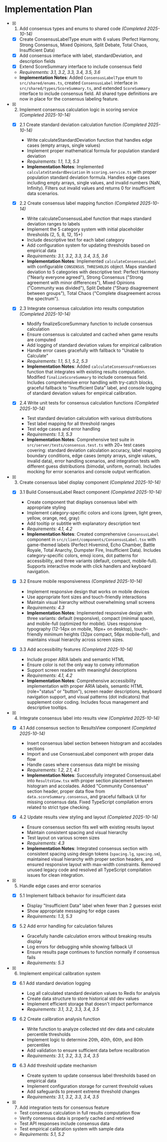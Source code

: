 # Implementation Plan

- [x] 1. Add consensus types and enums to shared code _(Completed 2025-10-14)_

  - [x] Create ConsensusLabelType enum with 6 values (Perfect Harmony, Strong Consensus, Mixed Opinions, Split Debate, Total Chaos, Insufficient Data)
  - [x] Add consensus interface with label, standardDeviation, and description fields
  - [x] Extend ScoreSummary interface to include consensus field
  - _Requirements: 3.1, 3.2, 3.3, 3.4, 3.5, 3.6_
  - **Implementation Notes**: Added `ConsensusLabelType` enum to `src/shared/enums.ts`, created `ConsensusLabel` interface in `src/shared/types/ScoreSummary.ts`, and extended `ScoreSummary` interface to include consensus field. All shared type definitions are now in place for the consensus labeling feature.

- [x] 2. Implement consensus calculation logic in scoring service _(Completed 2025-10-14)_

  - [x] 2.1 Create standard deviation calculation function _(Completed 2025-10-14)_

    - Write calculateStandardDeviation function that handles edge cases (empty arrays, single values)
    - Implement proper mathematical formula for population standard deviation
    - _Requirements: 1.1, 1.3, 5.3_
    - **Implementation Notes**: Implemented `calculateStandardDeviation` in `scoring.service.ts` with proper population standard deviation formula. Handles edge cases including empty arrays, single values, and invalid numbers (NaN, Infinity). Filters out invalid values and returns 0 for insufficient data scenarios.

  - [x] 2.2 Create consensus label mapping function _(Completed 2025-10-14)_

    - Write calculateConsensusLabel function that maps standard deviation ranges to labels
    - Implement the 5 category system with initial placeholder thresholds (2, 5, 8, 12, 15+)
    - Include descriptive text for each label category
    - Add configuration system for updating thresholds based on empirical data
    - _Requirements: 3.1, 3.2, 3.3, 3.4, 3.5, 3.6_
    - **Implementation Notes**: Implemented `calculateConsensusLabel` with configurable `CONSENSUS_THRESHOLDS` object. Maps standard deviation to 5 categories with descriptive text: Perfect Harmony ("Nearly everyone agreed"), Strong Consensus ("Strong agreement with minor differences"), Mixed Opinions ("Community was divided"), Split Debate ("Sharp disagreement between groups"), Total Chaos ("Complete disagreement across the spectrum").

  - [x] 2.3 Integrate consensus calculation into results computation _(Completed 2025-10-14)_

    - Modify finalizeScoreSummary function to include consensus calculation
    - Ensure consensus is calculated and cached when game results are computed
    - Add logging of standard deviation values for empirical calibration
    - Handle error cases gracefully with fallback to "Unable to Calculate"
    - _Requirements: 1.1, 5.1, 5.2, 5.3_
    - **Implementation Notes**: Added `calculateConsensusFromGuesses` function that integrates with existing results computation. Modified `finalizeScoreSummary` to include consensus field. Includes comprehensive error handling with try-catch blocks, graceful fallback to "Insufficient Data" label, and console logging of standard deviation values for empirical calibration.

  - [x] 2.4 Write unit tests for consensus calculation functions _(Completed 2025-10-14)_
    - Test standard deviation calculation with various distributions
    - Test label mapping for all threshold ranges
    - Test edge cases and error handling
    - _Requirements: 1.3, 5.3_
    - **Implementation Notes**: Comprehensive test suite in `src/server/tests/consensus.test.ts` with 20+ test cases covering: standard deviation calculation accuracy, label mapping boundary conditions, edge cases (empty arrays, single values, invalid data), error handling scenarios, and integration tests with different guess distributions (bimodal, uniform, normal). Includes mocking for error scenarios and console output verification.

- [x] 3. Create consensus label display component _(Completed 2025-10-14)_

  - [x] 3.1 Build ConsensusLabel React component _(Completed 2025-10-14)_

    - Create component that displays consensus label with appropriate styling
    - Implement category-specific colors and icons (green, light green, yellow, orange, red, gray)
    - Add tooltip or subtitle with explanatory description text
    - _Requirements: 4.1, 4.2_
    - **Implementation Notes**: Created comprehensive `ConsensusLabel` component in `src/client/components/ConsensusLabel.tsx` with game-themed labels (Perfect Hivemind, Echo Chamber, Battle Royale, Total Anarchy, Dumpster Fire, Insufficient Data). Includes category-specific colors, emoji icons, dot patterns for accessibility, and three variants (default, compact, mobile-full). Supports interactive mode with click handlers and keyboard navigation.

  - [x] 3.2 Ensure mobile responsiveness _(Completed 2025-10-14)_

    - Implement responsive design that works on mobile devices
    - Use appropriate font sizes and touch-friendly interactions
    - Maintain visual hierarchy without overwhelming small screens
    - _Requirements: 4.3_
    - **Implementation Notes**: Implemented responsive design with three variants: default (responsive), compact (minimal space), and mobile-full (optimized for mobile). Uses responsive typography (12-14px on mobile, 16px+ on desktop), touch-friendly minimum heights (32px compact, 56px mobile-full), and maintains visual hierarchy across screen sizes.

  - [x] 3.3 Add accessibility features _(Completed 2025-10-14)_
    - Include proper ARIA labels and semantic HTML
    - Ensure color is not the only way to convey information
    - Support screen readers with meaningful descriptions
    - _Requirements: 4.1, 4.2_
    - **Implementation Notes**: Comprehensive accessibility implementation with proper ARIA labels, semantic HTML (role="status" or "button"), screen reader descriptions, keyboard navigation support, and visual patterns (dot indicators) that supplement color coding. Includes focus management and descriptive tooltips.

- [x] 4. Integrate consensus label into results view _(Completed 2025-10-14)_

  - [x] 4.1 Add consensus section to ResultsView component _(Completed 2025-10-14)_

    - Insert consensus label section between histogram and accolades sections
    - Import and use ConsensusLabel component with proper data flow
    - Handle cases where consensus data might be missing
    - _Requirements: 1.2, 2.1, 4.1_
    - **Implementation Notes**: Successfully integrated ConsensusLabel into `ResultsView.tsx` with proper section placement between histogram and accolades. Added "Community Consensus" section header, proper data flow from `data.scoreSummary.consensus`, and graceful fallback UI for missing consensus data. Fixed TypeScript compilation errors related to strict type checking.

  - [x] 4.2 Update results view styling and layout _(Completed 2025-10-14)_
    - Ensure consensus section fits well with existing results layout
    - Maintain consistent spacing and visual hierarchy
    - Test layout on various screen sizes
    - _Requirements: 4.3_
    - **Implementation Notes**: Integrated consensus section with consistent spacing using design tokens (`spacing.lg`, `spacing.sm`), maintained visual hierarchy with proper section headers, and ensured responsive layout with max-width constraints. Removed unused legacy code and resolved all TypeScript compilation issues for clean integration.

- [x] 5. Handle edge cases and error scenarios

  - [x] 5.1 Implement fallback behavior for insufficient data

    - Display "Insufficient Data" label when fewer than 2 guesses exist
    - Show appropriate messaging for edge cases
    - _Requirements: 1.3, 5.3_

  - [x] 5.2 Add error handling for calculation failures
    - Gracefully handle calculation errors without breaking results display
    - Log errors for debugging while showing fallback UI
    - Ensure results page continues to function normally if consensus fails
    - _Requirements: 5.3_

- [x] 6. Implement empirical calibration system

  - [x] 6.1 Add standard deviation logging

    - Log all calculated standard deviation values to Redis for analysis
    - Create data structure to store historical std dev values
    - Implement efficient storage that doesn't impact performance
    - _Requirements: 3.1, 3.2, 3.3, 3.4, 3.5_

  - [x] 6.2 Create calibration analysis function

    - Write function to analyze collected std dev data and calculate percentile thresholds
    - Implement logic to determine 20th, 40th, 60th, and 80th percentiles
    - Add validation to ensure sufficient data before recalibration
    - _Requirements: 3.1, 3.2, 3.3, 3.4, 3.5_

  - [x] 6.3 Add threshold update mechanism
    - Create system to update consensus label thresholds based on empirical data
    - Implement configuration storage for current threshold values
    - Add safeguards to prevent extreme threshold changes
    - _Requirements: 3.1, 3.2, 3.3, 3.4, 3.5_

- [x] 7. Add integration tests for consensus feature
  - Test consensus calculation in full results computation flow
  - Verify consensus data is properly cached and retrieved
  - Test API responses include consensus data
  - Test empirical calibration system with sample data
  - _Requirements: 5.1, 5.2_
